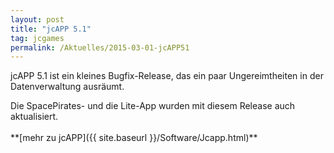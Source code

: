 ```yaml
---
layout: post
title: "jcAPP 5.1"
tag: jcgames
permalink: /Aktuelles/2015-03-01-jcAPP51
---
```



<img alt="" src="{{ site.baseurl }}/assets/pics/jcgames/gallery/diverse/tn2/jcapptabs.png" />jcAPP 5.1 ist ein kleines Bugfix-Release, das ein paar Ungereimtheiten in der Datenverwaltung ausräumt.

<p>Die SpacePirates- und die Lite-App wurden mit diesem Release auch aktualisiert.<br/>
<br/>
**[mehr zu jcAPP]({{ site.baseurl }}/Software/Jcapp.html)**</p>

